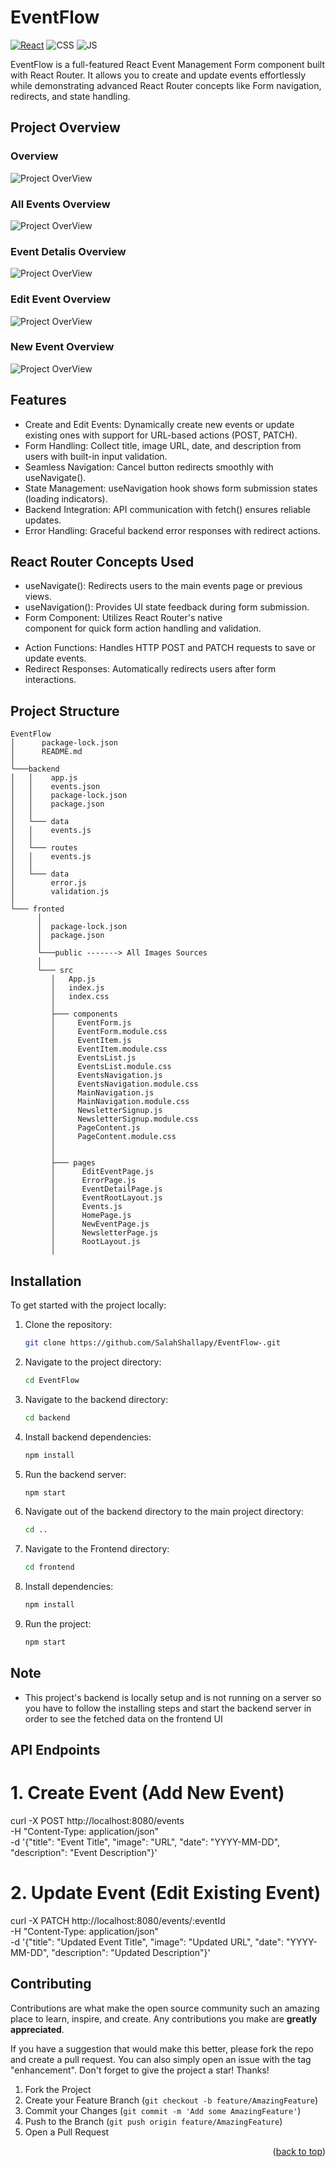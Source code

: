# EventFlow

[![React](https://img.shields.io/badge/react-%2320232a.svg?style=for-the-badge&logo=react&logoColor=%2361DAFB)](https://react.dev/)
![CSS](https://img.shields.io/badge/CSS3-1572B6?style=for-the-badge&logo=css3&logoColor=white)
![JS](https://img.shields.io/badge/JavaScript-F7DF1E?style=for-the-badge&logo=javascript&logoColor=black)

EventFlow is a full-featured React Event Management Form component built with React Router. It allows you to create and update events effortlessly while demonstrating advanced React Router concepts like Form navigation, redirects, and state handling.

## Project Overview

### Overview

![Project OverView](/frontend/public/overview.png)

### All Events Overview

![Project OverView](/frontend/public/allevents.png)

### Event Detalis Overview

![Project OverView](/frontend/public/eventdetails.png)

### Edit Event Overview

![Project OverView](/frontend/public/editevent.png)

### New Event Overview

![Project OverView](/frontend/public/newevent.png)

## Features

- Create and Edit Events: Dynamically create new events or update existing ones with support for URL-based actions (POST, PATCH).
- Form Handling: Collect title, image URL, date, and description from users with built-in input validation.
- Seamless Navigation: Cancel button redirects smoothly with useNavigate().
- State Management: useNavigation hook shows form submission states (loading indicators).
- Backend Integration: API communication with fetch() ensures reliable updates.
- Error Handling: Graceful backend error responses with redirect actions.

## React Router Concepts Used

- useNavigate(): Redirects users to the main events page or previous views.
- useNavigation(): Provides UI state feedback during form submission.
- Form Component: Utilizes React Router's native <Form> component for quick form action handling and validation.
- Action Functions: Handles HTTP POST and PATCH requests to save or update events.
- Redirect Responses: Automatically redirects users after form interactions.

## Project Structure

```
EventFlow
│      package-lock.json
│      README.md
│
└───backend
│   │    app.js
│   │    events.json
│   │    package-lock.json
│   │    package.json
│   │
│   └─── data
│   │    events.js
│   │
│   └─── routes
│   │    events.js
│   │
│   └─── data
│        error.js
│        validation.js
│
└─── fronted
      │
      │  package-lock.json
      │  package.json
      │
      └───public -------> All Images Sources
      │
      └─── src
         │   App.js
         │   index.js
         │   index.css
         │
         ├─── components
         │     EventForm.js
         │     EventForm.module.css
         │     EventItem.js
         │     EventItem.module.css
         │     EventsList.js
         │     EventsList.module.css
         │     EventsNavigation.js
         │     EventsNavigation.module.css
         │     MainNavigation.js
         │     MainNavigation.module.css
         │     NewsletterSignup.js
         │     NewsletterSignup.module.css
         │     PageContent.js
         │     PageContent.module.css
         │
         │
         ├─── pages
         │      EditEventPage.js
         │      ErrorPage.js
         │      EventDetailPage.js
         │      EventRootLayout.js
         │      Events.js
         │      HomePage.js
         │      NewEventPage.js
         │      NewsletterPage.js
         │      RootLayout.js
         │

```

## Installation

To get started with the project locally:

1. Clone the repository:
   ```bash
   git clone https://github.com/SalahShallapy/EventFlow-.git
   ```
2. Navigate to the project directory:
   ```bash
   cd EventFlow
   ```
3. Navigate to the backend directory:
   ```bash
   cd backend
   ```
4. Install backend dependencies:
   ```bash
   npm install
   ```
5. Run the backend server:
   ```bash
   npm start
   ```
6. Navigate out of the backend directory to the main project directory:
   ```bash
   cd ..
   ```
7. Navigate to the Frontend directory:
   ```bash
   cd frontend
   ```
8. Install dependencies:
   ```bash
   npm install
   ```
9. Run the project:
   ```bash
   npm start
   ```

## Note

- This project's backend is locally setup and is not running on a server so you have to follow the installing steps and start the backend server in order to see the fetched data on the frontend UI

## API Endpoints

# 1. Create Event (Add New Event)

curl -X POST http://localhost:8080/events \
 -H "Content-Type: application/json" \
 -d '{"title": "Event Title", "image": "URL", "date": "YYYY-MM-DD", "description": "Event Description"}'

# 2. Update Event (Edit Existing Event)

curl -X PATCH http://localhost:8080/events/:eventId \
 -H "Content-Type: application/json" \
 -d '{"title": "Updated Event Title", "image": "Updated URL", "date": "YYYY-MM-DD", "description": "Updated Description"}'

## Contributing

Contributions are what make the open source community such an amazing place to learn, inspire, and create. Any contributions you make are **greatly appreciated**.

If you have a suggestion that would make this better, please fork the repo and create a pull request. You can also simply open an issue with the tag "enhancement".
Don't forget to give the project a star! Thanks!

1.  Fork the Project
2.  Create your Feature Branch (`git checkout -b feature/AmazingFeature`)
3.  Commit your Changes (`git commit -m 'Add some AmazingFeature'`)
4.  Push to the Branch (`git push origin feature/AmazingFeature`)
5.  Open a Pull Request

   <p align="right">(<a href="#top">back to top</a>)</p>
